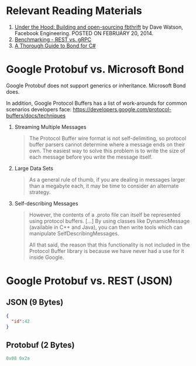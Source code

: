 
# Relevant Reading Materials

1. [Under the Hood: Building and open-sourcing fbthrift](https://engineering.fb.com/2014/02/20/open-source/under-the-hood-building-and-open-sourcing-fbthrift/) by Dave Watson, Facebook Engineering. POSTED ON FEBRUARY 20, 2014.
2. [Benchmarking - REST vs. gRPC](https://medium.com/sahibinden-technology/benchmarking-rest-vs-grpc-5d4b34360911)
3. [A Thorough Guide to Bond for C#](https://microsoft.github.io/bond/manual/bond_cs.html#deserializer)

# Google Protobuf vs. Microsoft Bond

Google Protobuf does not support generics or inheritance.  Microsoft Bond does.

In addition, Google Protocol Buffers has a list of work-arounds for common scenarios developers face: https://developers.google.com/protocol-buffers/docs/techniques
1. Streaming Multiple Messages
   > The Protocol Buffer wire format is not self-delimiting, so protocol buffer parsers cannot determine where a message ends on their own. The easiest way to solve this problem is to write the size of each message before you write the message itself.
2. Large Data Sets
   > As a general rule of thumb, if you are dealing in messages larger than a megabyte each, it may be time to consider an alternate strategy.
3. Self-describing Messages
   > However, the contents of a .proto file can itself be represented using protocol buffers. [...] By using classes like DynamicMessage (available in C++ and Java), you can then write tools which can manipulate SelfDescribingMessages. 
   > 
   > All that said, the reason that this functionality is not included in the Protocol Buffer library is because we have never had a use for it inside Google.


# Google Protobuf vs. REST (JSON)

## JSON (9 Bytes)
```json
{
  "id":42
}
```

## Protobuf (2 Bytes)
```protobuf
0x08 0x2a
```
